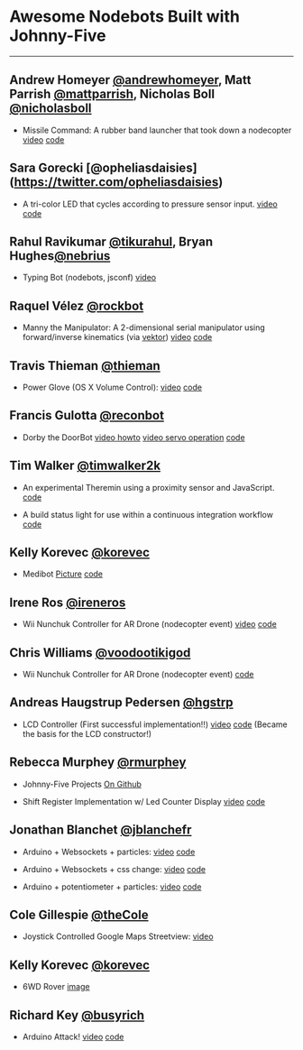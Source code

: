 # Awesome Nodebots Built with Johnny-Five
----------------

## Andrew Homeyer [@andrewhomeyer](https://twitter.com/andrewhomeyer), Matt Parrish [@mattparrish](https://twitter.com/mattparrish), Nicholas Boll [@nicholasboll](https://twitter.com/nicholasboll)

- Missile Command: A rubber band launcher that took down a nodecopter
    [video](http://youtu.be/0FAfu-Zowuo)
    [code](https://github.com/homeyer/missile-command/)


## Sara Gorecki [@opheliasdaisies] (https://twitter.com/opheliasdaisies)

- A tri-color LED that cycles according to pressure sensor input.
    [video](http://youtu.be/ePiiaja1CuI)
    [code](https://github.com/opheliasdaisies/tri-color-led)


## Rahul Ravikumar [@tikurahul](https://twitter.com/tikurahul), Bryan Hughes[@nebrius](https://twitter.com/nebrius)

- Typing Bot (nodebots, jsconf)
    [video](http://www.youtube.com/watch?v=kjTO2OkGnD8)


## Raquel Vélez [@rockbot](https://twitter.com/rockbot)

- Manny the Manipulator: A 2-dimensional serial manipulator using forward/inverse kinematics (via [vektor](https://github.com/rockbot/vektor))
    [video](http://www.youtube.com/watch?v=JKumEFyOvuI)
    [code](https://github.com/rockbot/vektor/tree/master/manipulator)


## Travis Thieman [@thieman](https://twitter.com/thieman)

- Power Glove (OS X Volume Control):
    [video](http://www.youtube.com/watch?v=j1BimT0hPSQ)
    [code](https://github.com/tthieman/arduino-projects/blob/master/hackathon_20130217/power_glove.js)


## Francis Gulotta [@reconbot](https://twitter.com/reconbot)

- Dorby the DoorBot
    [video howto](http://www.youtube.com/watch?v=6VnSIbRAlFw)
    [video servo operation](http://www.youtube.com/watch?v=gh7LtDA6EL0)
    [code](https://github.com/reconbot/dorby)


## Tim Walker [@timwalker2k](https://twitter.com/timwalker2k)

- An experimental Theremin using a proximity sensor and JavaScript.
    [code](https://github.com/twalker/sine5)

- A build status light for use within a continuous integration workflow
    [code](https://github.com/twalker/cilite)


## Kelly Korevec [@korevec](http://twitter.com/korevec)

- Medibot
    [Picture](https://twitter.com/korevec/status/267848987711766528/photo/1)
    [code](https://github.com/korevec/medibot)

## Irene Ros [@ireneros](http://twitter.com/ireneros)

- Wii Nunchuk Controller for AR Drone (nodecopter event)
    [video](http://twitter.yfrog.com/n4u1nrxrakmkyopxxpjmxzmzz)
    [code](https://github.com/iros/nodecoptering)


## Chris Williams [@voodootikigod](http://twitter.com/voodootikigod)

- Wii Nunchuk Controller for AR Drone (nodecopter event)
    [code](https://github.com/voodootikigod/wii-drone/)


## Andreas Haugstrup Pedersen [@hgstrp](http://twitter.com/hgstrp)

- LCD Controller (First successful implementation!!)
    [video](http://vimeo.com/46577266)
    [code](https://gist.github.com/3200331)
    (Became the basis for the LCD constructor!)


## Rebecca Murphey [@rmurphey](http://twitter.com/rmurphey)

- Johnny-Five Projects
    [On Github](https://github.com/rmurphey/johnny-five-projects)

- Shift Register Implementation w/ Led Counter Display
    [video](http://vimeo.com/46463390)
    [code](http://gist.github.com/3185390)

## Jonathan Blanchet [@jblanchefr](http://twitter.com/jblanchefr)

- Arduino + Websockets + particles:
    [video](http://www.youtube.com/watch?v=MXEGLGmpCfo)
    [code](https://gist.github.com/3145395)

- Arduino + Websockets + css change:
    [video](http://www.youtube.com/watch?v=aYFOOr1amSg&feature=plcp)
    [code](https://gist.github.com/3145461)

- Arduino + potentiometer + particles:
    [video](http://www.youtube.com/watch?v=d5r5r7pHUZI)
    [code](https://gist.github.com/3147263)


## Cole Gillespie [@theCole](https://twitter.com/theCole)

- Joystick Controlled Google Maps Streetview:
    [video](https://air.mozilla.org/hack-jam-dundee/)


## Kelly Korevec [@korevec](https://twitter.com/korevec)

- 6WD Rover
  [image](http://twitpic.com/a9t3rg)

## Richard Key [@busyrich](http://twitter.com/busyrich)

- Arduino Attack!
    [video](http://www.youtube.com/watch?v=1NalU4d7a20)
    [code](https://github.com/BusyRich/arduino-attack)